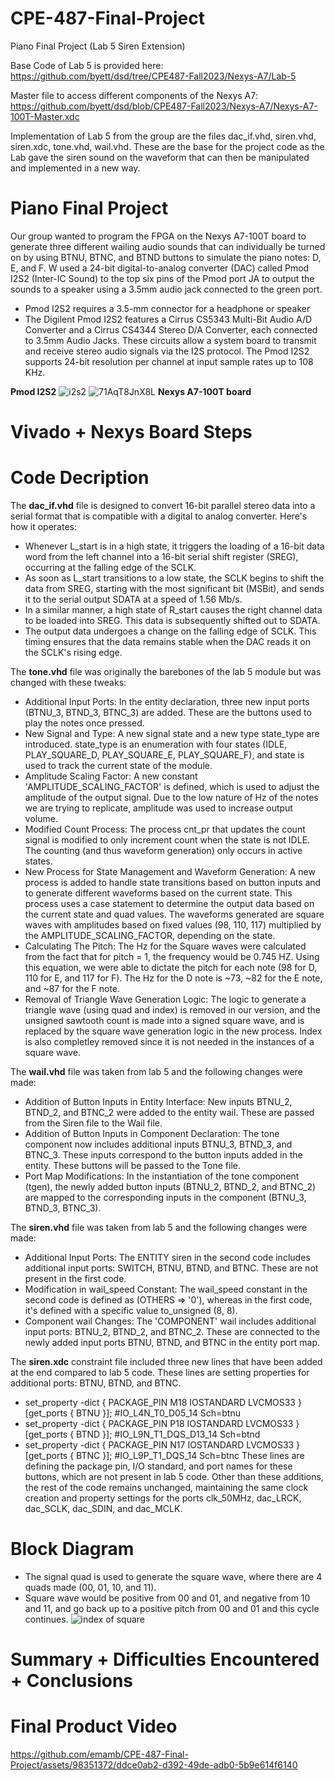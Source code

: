 # CPE-487-Final-Project
Piano Final Project (Lab 5 Siren Extension)  

Base Code of Lab 5 is provided here: https://github.com/byett/dsd/tree/CPE487-Fall2023/Nexys-A7/Lab-5  

Master file to access different components of the Nexys A7: https://github.com/byett/dsd/blob/CPE487-Fall2023/Nexys-A7/Nexys-A7-100T-Master.xdc  

Implementation of Lab 5 from the group are the files dac_if.vhd, siren.vhd, siren.xdc, tone.vhd, wail.vhd. These are the base for the project code as the Lab gave the siren sound on the waveform that can then be manipulated and implemented in a new way.  

# Piano Final Project
Our group wanted to program the FPGA on the Nexys A7-100T board to generate three different wailing audio sounds that can individually be turned on by using BTNU, BTNC, and BTND buttons to simulate the piano notes: D, E, and F. W used a 24-bit digital-to-analog converter (DAC) called Pmod I2S2 (Inter-IC Sound) to the top six pins of the Pmod port JA to output the sounds to a speaker using a 3.5mm audio jack connected to the green port. 

* Pmod I2S2 requires a 3.5-mm connector for a headphone or speaker
* The Digilent Pmod I2S2 features a Cirrus CS5343 Multi-Bit Audio A/D Converter and a Cirrus CS4344 Stereo D/A Converter, each connected to 3.5mm Audio Jacks. These circuits allow a system board to transmit and receive stereo audio signals via the I2S protocol. The Pmod I2S2 supports 24-bit resolution per channel at input sample rates up to 108 KHz.

**Pmod I2S2**
![i2s2](https://github.com/emamb/CPE-487-Final-Project/assets/98351372/3c5ee11d-ebac-480b-a4a6-51f2f3f2acb0)
![71AqT8JnX8L](https://github.com/emamb/CPE-487-Final-Project/assets/98351372/ab7b93cd-75ce-4b3e-b3b1-042b9558b3bc)
**Nexys A7-100T board**

# Vivado + Nexys Board Steps

# Code Decription
The **dac_if.vhd** file is designed to convert 16-bit parallel stereo data into a serial format that is compatible with a digital to analog converter. Here's how it operates:
* Whenever L_start is in a high state, it triggers the loading of a 16-bit data word from the left channel into a 16-bit serial shift register (SREG), occurring at the falling edge of the SCLK.
* As soon as L_start transitions to a low state, the SCLK begins to shift the data from SREG, starting with the most significant bit (MSBit), and sends it to the serial output SDATA at a speed of 1.56 Mb/s.
* In a similar manner, a high state of R_start causes the right channel data to be loaded into SREG. This data is subsequently shifted out to SDATA.
* The output data undergoes a change on the falling edge of SCLK. This timing ensures that the data remains stable when the DAC reads it on the SCLK's rising edge.

The **tone.vhd** file was originally the barebones of the lab 5 module but was changed with these tweaks:
* Additional Input Ports: In the entity declaration, three new input ports (BTNU_3, BTND_3, BTNC_3) are added. These are the buttons used to play the notes once pressed.
* New Signal and Type: A new signal state and a new type state_type are introduced. state_type is an enumeration with four states (IDLE, PLAY_SQUARE_D, PLAY_SQUARE_E, PLAY_SQUARE_F), and state is used to track the current state of the module.
* Amplitude Scaling Factor: A new constant 'AMPLITUDE_SCALING_FACTOR' is defined, which is used to adjust the amplitude of the output signal. Due to the low nature of Hz of the notes we are trying to replicate, amplitude was used to increase output volume. 
* Modified Count Process: The process cnt_pr that updates the count signal is modified to only increment count when the state is not IDLE. The counting (and thus waveform generation) only occurs in active states.
* New Process for State Management and Waveform Generation: A new process is added to handle state transitions based on button inputs and to generate different waveforms based on the current state. This process uses a case statement to determine the output data based on the current state and quad values. The waveforms generated are square waves with amplitudes based on fixed values (98, 110, 117) multiplied by the AMPLITUDE_SCALING_FACTOR, depending on the state.
* Calculating The Pitch: The Hz for the Square waves were calculated from the fact that for pitch = 1, the frequency would be 0.745 HZ. Using this equation, we were able to dictate the pitch for each note (98 for D, 110 for E, and 117 for F). The Hz for the D note is ~73, ~82 for the E note, and ~87 for the F note.
* Removal of Triangle Wave Generation Logic: The logic to generate a triangle wave (using quad and index) is removed in our version, and the unsigned sawtooth count is made into a signed square wave, and is replaced by the square wave generation logic in the new process. Index is also completley removed since it is not needed in the instances of a square wave.

The **wail.vhd** file was taken from lab 5 and the following changes were made:
* Addition of Button Inputs in Entity Interface: New inputs BTNU_2, BTND_2, and BTNC_2 were added to the entity wail. These are passed from the Siren file to the Wail file.
* Addition of Button Inputs in Component Declaration: The tone component now includes additional inputs BTNU_3, BTND_3, and BTNC_3. These inputs correspond to the button inputs added in the entity. These buttons will be passed to the Tone file.
* Port Map Modifications: In the instantiation of the tone component (tgen), the newly added button inputs (BTNU_2, BTND_2, and BTNC_2) are mapped to the corresponding inputs in the component (BTNU_3, BTND_3, BTNC_3).

The **siren.vhd** file was taken from lab 5 and the following changes were made:
* Additional Input Ports: The ENTITY siren in the second code includes additional input ports: SWITCH, BTNU, BTND, and BTNC. These are not present in the first code.
* Modification in wail_speed Constant: The wail_speed constant in the second code is defined as (OTHERS => '0'), whereas in the first code, it's defined with a specific value to_unsigned (8, 8).
* Component wail Changes: The 'COMPONENT' wail includes additional input ports: BTNU_2, BTND_2, and BTNC_2. These are connected to the newly added input ports BTNU, BTND, and BTNC in the entity port map.

The **siren.xdc** constraint file included three new lines that have been added at the end compared to lab 5 code. These lines are setting properties for additional ports: BTNU, BTND, and BTNC.
* set_property -dict { PACKAGE_PIN M18 IOSTANDARD LVCMOS33 } [get_ports { BTNU }]; #IO_L4N_T0_D05_14 Sch=btnu
* set_property -dict { PACKAGE_PIN P18 IOSTANDARD LVCMOS33 } [get_ports { BTND }]; #IO_L9N_T1_DQS_D13_14 Sch=btnd
* set_property -dict { PACKAGE_PIN N17 IOSTANDARD LVCMOS33 } [get_ports { BTNC }]; #IO_L9P_T1_DQS_14 Sch=btnc
These lines are defining the package pin, I/O standard, and port names for these buttons, which are not present in lab 5 code.
Other than these additions, the rest of the code remains unchanged, maintaining the same clock creation and property settings for the ports clk_50MHz, dac_LRCK, dac_SCLK, dac_SDIN, and dac_MCLK.

# Block Diagram
* The signal quad is used to generate the square wave, where there are 4 quads made (00, 01, 10, and 11).
* Square wave would be positive from 00 and 01, and negative from 10 and 11, and go back up to a positive pitch from 00 and 01 and this cycle continues.
![index of square](https://github.com/emamb/CPE-487-Final-Project/assets/112715031/b0be5346-2fda-4a97-8b46-296196029e2f)


# Summary + Difficulties Encountered + Conclusions

# Final Product Video
https://github.com/emamb/CPE-487-Final-Project/assets/98351372/ddce0ab2-d392-49de-adb0-5b9e614f6140


